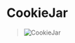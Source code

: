 # CookieJar

> ![CookieJar](https://github.com/periiDevl/CookieJar/assets/97846999/78cdd87f-a4c1-4321-9cb0-4d7809d1ed49)

